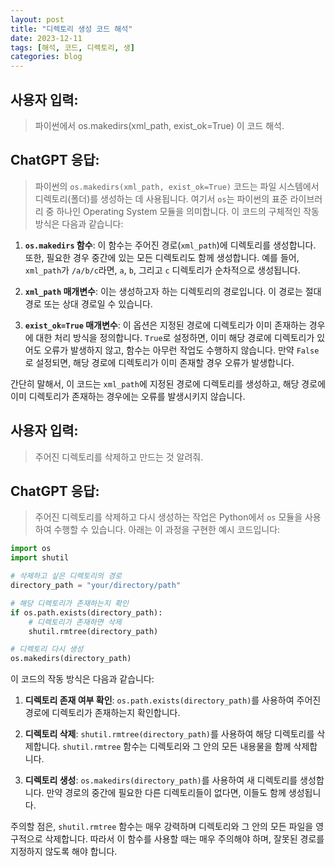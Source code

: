 ```yaml
---
layout: post
title: "디렉토리 생성 코드 해석"
date: 2023-12-11
tags: [해석, 코드, 디렉토리, 생]
categories: blog
---
```


## 사용자 입력:
> 파이썬에서 os.makedirs(xml_path, exist_ok=True) 이 코드 해석.

## ChatGPT 응답:
> 파이썬의 `os.makedirs(xml_path, exist_ok=True)` 코드는 파일 시스템에서 디렉토리(폴더)를 생성하는 데 사용됩니다. 여기서 `os`는 파이썬의 표준 라이브러리 중 하나인 Operating System 모듈을 의미합니다. 이 코드의 구체적인 작동 방식은 다음과 같습니다:

1. **`os.makedirs` 함수**: 이 함수는 주어진 경로(`xml_path`)에 디렉토리를 생성합니다. 또한, 필요한 경우 중간에 있는 모든 디렉토리도 함께 생성합니다. 예를 들어, `xml_path`가 `/a/b/c`라면, `a`, `b`, 그리고 `c` 디렉토리가 순차적으로 생성됩니다.

2. **`xml_path` 매개변수**: 이는 생성하고자 하는 디렉토리의 경로입니다. 이 경로는 절대 경로 또는 상대 경로일 수 있습니다.

3. **`exist_ok=True` 매개변수**: 이 옵션은 지정된 경로에 디렉토리가 이미 존재하는 경우에 대한 처리 방식을 정의합니다. `True`로 설정하면, 이미 해당 경로에 디렉토리가 있어도 오류가 발생하지 않고, 함수는 아무런 작업도 수행하지 않습니다. 만약 `False`로 설정되면, 해당 경로에 디렉토리가 이미 존재할 경우 오류가 발생합니다.

간단히 말해서, 이 코드는 `xml_path`에 지정된 경로에 디렉토리를 생성하고, 해당 경로에 이미 디렉토리가 존재하는 경우에는 오류를 발생시키지 않습니다.

## 사용자 입력:
> 주어진 디렉토리를 삭제하고 만드는 것 알려줘.

## ChatGPT 응답:
> 주어진 디렉토리를 삭제하고 다시 생성하는 작업은 Python에서 `os` 모듈을 사용하여 수행할 수 있습니다. 아래는 이 과정을 구현한 예시 코드입니다:

```python
import os
import shutil

# 삭제하고 싶은 디렉토리의 경로
directory_path = "your/directory/path"

# 해당 디렉토리가 존재하는지 확인
if os.path.exists(directory_path):
    # 디렉토리가 존재하면 삭제
    shutil.rmtree(directory_path)

# 디렉토리 다시 생성
os.makedirs(directory_path)
```

이 코드의 작동 방식은 다음과 같습니다:

1. **디렉토리 존재 여부 확인**: `os.path.exists(directory_path)`를 사용하여 주어진 경로에 디렉토리가 존재하는지 확인합니다.

2. **디렉토리 삭제**: `shutil.rmtree(directory_path)`를 사용하여 해당 디렉토리를 삭제합니다. `shutil.rmtree` 함수는 디렉토리와 그 안의 모든 내용물을 함께 삭제합니다.

3. **디렉토리 생성**: `os.makedirs(directory_path)`를 사용하여 새 디렉토리를 생성합니다. 만약 경로의 중간에 필요한 다른 디렉토리들이 없다면, 이들도 함께 생성됩니다.

주의할 점은, `shutil.rmtree` 함수는 매우 강력하며 디렉토리와 그 안의 모든 파일을 영구적으로 삭제합니다. 따라서 이 함수를 사용할 때는 매우 주의해야 하며, 잘못된 경로를 지정하지 않도록 해야 합니다.

